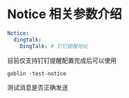 # Notice 相关参数介绍


```yaml
Notice:
  dingtalk:
    DingTalk: # 钉钉提醒地址
```

目前仅支持钉钉提醒配置完成后可以使用

```shell
goblin -test-notice
```

测试消息是否正确发送